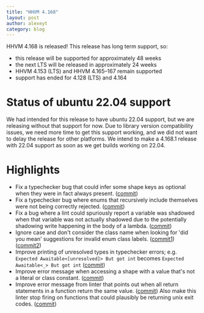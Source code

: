 ```yaml
---
title: "HHVM 4.168"
layout: post
author: alexeyt
category: blog
---
```


HHVM 4.168 is released! This release has long term support, so:
- this release will be supported for approximately 48 weeks
- the next LTS will be released in approximately 24 weeks
- HHVM 4.153 (LTS) and HHVM 4.165&ndash;167 remain supported
- support has ended for 4.128 (LTS) and 4.164

# Status of ubuntu 22.04 support

We had intended for this release to have ubuntu 22.04 support, but we are 
releasing without that support for now. Due to library version compatibility
issues, we need more time to get this support working, and we did not want 
to delay the release for other platforms. We intend to make a 4.168.1 
release with 22.04 support as soon as we get builds working on 22.04.

# Highlights

- Fix a typechecker bug that could infer some shape keys as optional when 
  they were in fact always present.
  ([commit](https://github.com/facebook/hhvm/commit/3d86eed063))
- Fix a typechecker bug where enums that recursively include themselves were 
  not being correctly rejected.
  ([commit](https://github.com/facebook/hhvm/commit/6c95bdbe3b))
- Fix a bug where a lint could spuriously report a variable was shadowed when
  that variable was not actually shadowed due to the potentially shadowing write
  happening in the body of a lambda.
  ([commit](https://github.com/facebook/hhvm/commit/21afafcb3f))
- Ignore case and don't consider the class name when looking for 'did you
  mean' suggestions for invalid enum class labels.
  ([commit1](https://github.com/facebook/hhvm/commit/3a3a5a5bb5))
  ([commit2](https://github.com/facebook/hhvm/commit/bebe707323))
- Improve printing of unresolved types in typechecker errors; e.g.
  `Expected Awaitable<[unresolved]> But got int` becomes `Expected
  Awaitable<_> But got int`
  ([commit](https://github.com/facebook/hhvm/commit/afac86e51e))
- Improve error message when accessing a shape with a value that's not a
  literal or class constant.
  ([commit](https://github.com/facebook/hhvm/commit/c2b2433f90))
- Improve error message from linter that points out when all return 
  statements in a function return the same value.
  ([commit](https://github.com/facebook/hhvm/commit/d606fb0198)) Also make 
  this linter stop firing on functions that could plausibly be returning 
  unix exit codes. 
  ([commit](https://github.com/facebook/hhvm/commit/b10078ba6c))
